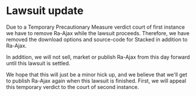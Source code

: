 # Lawsuit update #

Due to a Temporary Precautionary Measure verdict court of first instance we have to remove Ra-Ajax while the lawsuit proceeds. Therefore, we have removed the download options and source-code for Stacked in addition to Ra-Ajax.

In addition, we will not sell, market or publish Ra-Ajax from this day forward until this lawsuit is settled.

We hope that this will just be a minor hick up, and we believe that we'll get to publish Ra-Ajax again when this lawsuit is finished. First, we will appeal this temporary verdict to the court of second instance.